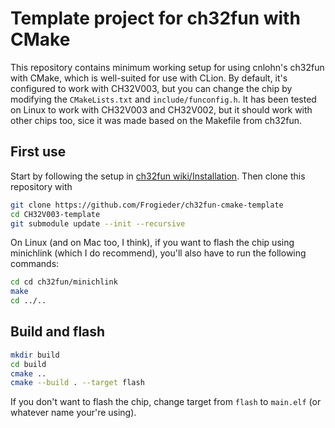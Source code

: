 # Template project for ch32fun with CMake

This repository contains minimum working setup for using cnlohn's ch32fun with CMake, which is well-suited for use with CLion.
By default, it's configured to work with CH32V003, but you can change the chip by modifying the `CMakeLists.txt` and `include/funconfig.h`.
It has been tested on Linux to work with CH32V003 and CH32V002, but it should work with other chips too, sice it was made based on the Makefile from ch32fun.

## First use
Start by following the setup in [ch32fun wiki/Installation](https://github.com/cnlohr/ch32fun/wiki/Installation).
Then clone this repository with
```sh
git clone https://github.com/Frogieder/ch32fun-cmake-template
cd CH32V003-template
git submodule update --init --recursive
```

On Linux (and on Mac too, I think), if you want to flash the chip using minichlink (which I do recommend), you'll also have to run the following commands:
```sh
cd cd ch32fun/minichlink
make
cd ../..
```

## Build and flash
```sh
mkdir build
cd build
cmake ..
cmake --build . --target flash
```
If you don't want to flash the chip, change target from `flash` to `main.elf` (or whatever name your're using).
